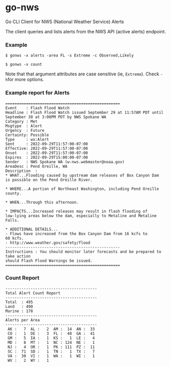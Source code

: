 # go-nws

Go CLI Client for NWS (National Weather Service) Alerts

The client queries and lists alerts from the NWS API (active alerts) endpoint.  

### Example

```
$ gonws -x alerts -area FL -s Extreme -c Observed,Likely

$ gonws -x count

```

Note that that argument attributes are case sensitive (ie, `Extreme`). Check
`-h`for more options.

### Example report for Alerts

```
==================================================
Event    : Flash Flood Watch
Headline : Flash Flood Watch issued September 29 at 11:57AM PDT until September 30 at 3:00PM PDT by NWS Spokane WA
Category : Met
Msgtype  : Alert
Urgency  : Future
Certainty: Possible
Type     : wx:Alert
Sent     : 2022-09-29T11:57:00-07:00
Effective: 2022-09-29T11:57:00-07:00
Onset    : 2022-09-29T11:57:00-07:00
Expires  : 2022-09-29T15:00:00-07:00
Sender   : NWS Spokane WA (w-nws.webmaster@noaa.gov)
AreaDesc : Pend Oreille, WA
Description  :
* WHAT...Flooding caused by upstream dam releases of Box Canyon Dam
is possible on the Pend Oreille River.

* WHERE...A portion of Northeast Washington, including Pend Oreille
county.

* WHEN...Through this afternoon.

* IMPACTS...Increased releases may result in flash flooding of
low-lying areas below the dam, especially to Metaline and Metaline
Falls.

* ADDITIONAL DETAILS...
- Flows have increased from the Box Canyon Dam from 16 kcfs to
60 kcfs.
- http://www.weather.gov/safety/flood
--------------------------------------------------
Instructions : You should monitor later forecasts and be prepared to take action
should Flash Flood Warnings be issued.
==================================================
```
### Count Report

```
----------------------------------------
Total Alert Count Report
----------------------------------------
Total  : 495
Land   : 490
Marine : 178
----------------------------------------
Alerts per Area
----------------------------------------
 AK :   7  AL :   2  AM :  14  AN :  33
 CO :   1  DE :   3  FL :  48  GA :  41
 GM :   5  IA :   1  KS :   1  LE :   4
 MD :   8  MT :   1  NC : 124  NE :   1
 NJ :   4  OR :   1  PK : 111  PZ :  11
 SC :  71  SD :   1  TN :   1  TX :   7
 VA :  30  VI :   1  WA :   1  WI :   1
 WV :   2  WY :   1
```
